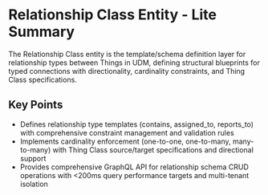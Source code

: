# Relationship Class Entity - Lite Summary

The Relationship Class entity is the template/schema definition layer for relationship types between Things in UDM, defining structural blueprints for typed connections with directionality, cardinality constraints, and Thing Class specifications.

## Key Points
- Defines relationship type templates (contains, assigned_to, reports_to) with comprehensive constraint management and validation rules
- Implements cardinality enforcement (one-to-one, one-to-many, many-to-many) with Thing Class source/target specifications and directional support
- Provides comprehensive GraphQL API for relationship schema CRUD operations with <200ms query performance targets and multi-tenant isolation